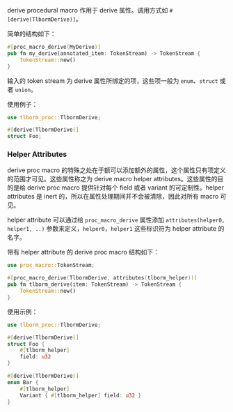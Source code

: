 derive procedural macro 作用于 derive 属性。调用方式如 `#[derive(TlbormDerive)]`。

简单的结构如下：

```rust
#[proc_macro_derive(MyDerive)]
pub fn my_derive(annotated_item: TokenStream) -> TokenStream {
    TokenStream::new()
}
```

输入的 token stream 为 derive 属性所绑定的项，这些项一般为 `enum`、`struct` 或者 `union`。

使用例子：

```rust
use tlborm_proc::TlbormDerive;

#[derive(TlbormDerive)]
struct Foo;
```

### Helper Attributes

derive proc macro 的特殊之处在于额可以添加额外的属性，这个属性只有项定义的范围才可见。这些属性称之为 derive macro helper attributes。这些属性的目的是给 derive proc macro 提供针对每个 field 或者 variant 的可定制性。helper attributes 是 inert 的，所以在属性处理期间并不会被清除，因此对所有 macro 可见。

helper attribute 可以通过给 `proc_macro_derive` 属性添加 `attributes(helper0, helper1, ..)` 参数来定义，`helper0`，`helper1` 这些标识符为 helper attribute 的名字。

带有 helper attribute 的 derive proc macro 结构如下：

```rust
use proc_macro::TokenStream;

#[proc_macro_derive(TlbormDerive, attributes(tlborm_helper))]
pub fn tlborm_derive(item: TokenStream) -> TokenStream {
    TokenStream::new()
}
```

使用示例：

```rust
use tlborm_proc::TlbormDerive;

#[derive(TlbormDerive)]
struct Foo {
    #[tlborm_helper]
    field: u32
}

#[derive(TlbormDerive)]
enum Bar {
    #[tlborm_helper]
    Variant { #[tlborm_helper] field: u32 }
}
```